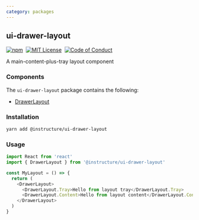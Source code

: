```yaml
---
category: packages
---
```


## ui-drawer-layout

[![npm][npm]][npm-url]&nbsp;
[![MIT License][license-badge]][license]&nbsp;
[![Code of Conduct][coc-badge]][coc]

A main-content-plus-tray layout component

### Components

The `ui-drawer-layout` package contains the following:

- [DrawerLayout](#DrawerLayout)

### Installation

```sh
yarn add @instructure/ui-drawer-layout
```

### Usage

```js
import React from 'react'
import { DrawerLayout } from '@instructure/ui-drawer-layout'

const MyLayout = () => {
  return (
    <DrawerLayout>
      <DrawerLayout.Tray>Hello from layout tray</DrawerLayout.Tray>
      <DrawerLayout.Content>Hello from layout content</DrawerLayout.Content>
    </DrawerLayout>
  )
}
```

[npm]: https://img.shields.io/npm/v/@instructure/ui-drawer-layout.svg
[npm-url]: https://npmjs.com/package/@instructure/ui-drawer-layout
[license-badge]: https://img.shields.io/npm/l/instructure-ui.svg?style=flat-square
[license]: https://github.com/instructure/instructure-ui/blob/master/LICENSE
[coc-badge]: https://img.shields.io/badge/code%20of-conduct-ff69b4.svg?style=flat-square
[coc]: https://github.com/instructure/instructure-ui/blob/master/CODE_OF_CONDUCT.md
